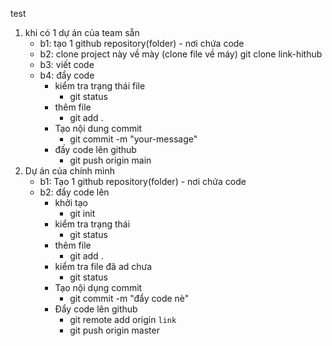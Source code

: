 test
1. khi có 1 dự án của team sẵn
    - b1: tạo 1 github repository(folder) - nơi chứa code
    - b2: clone project này về mày (clone file về máy)
        git clone link-hithub
    - b3: viết code
    - b4: đẩy code
        + kiểm tra trạng thái file
            - git status
        + thêm file
            - git add .
        + Tạo nội dung commit
            - git commit -m "your-message"
        + đấy code lên github
            - git push origin main
2. Dự án của chính mình
    - b1: Tạo 1 github repository(folder) - nơi chứa code
    - b2: đẩy code lên
        + khởi tạo
            - git init
        + kiểm tra trạng thái
            - git status
        + thêm file
            - git add .
        + kiểm tra file đã ad chưa
            - git status
        + Tạo nội dụng commit
            - git commit -m "đẩy code nè"
        + Đẩy code lên github
            - git remote add origin `link`
            - git push origin master
